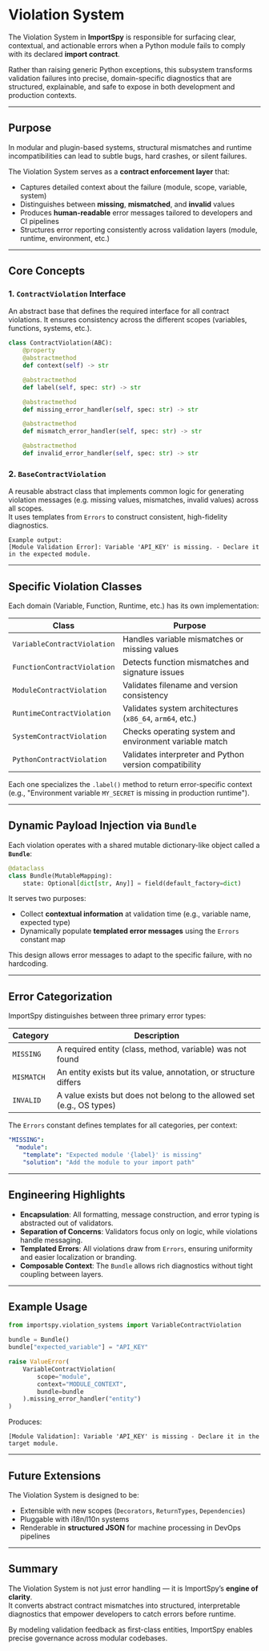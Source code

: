 # Violation System

The Violation System in **ImportSpy** is responsible for surfacing clear, contextual, and actionable errors when a Python module fails to comply with its declared **import contract**.

Rather than raising generic Python exceptions, this subsystem transforms validation failures into precise, domain-specific diagnostics that are structured, explainable, and safe to expose in both development and production contexts.

---

## Purpose

In modular and plugin-based systems, structural mismatches and runtime incompatibilities can lead to subtle bugs, hard crashes, or silent failures.

The Violation System serves as a **contract enforcement layer** that:

- Captures detailed context about the failure (module, scope, variable, system)
- Distinguishes between **missing**, **mismatched**, and **invalid** values
- Produces **human-readable** error messages tailored to developers and CI pipelines
- Structures error reporting consistently across validation layers (module, runtime, environment, etc.)

---

## Core Concepts

### 1. `ContractViolation` Interface

An abstract base that defines the required interface for all contract violations. It ensures consistency across the different scopes (variables, functions, systems, etc.).

```python
class ContractViolation(ABC):
    @property
    @abstractmethod
    def context(self) -> str

    @abstractmethod
    def label(self, spec: str) -> str

    @abstractmethod
    def missing_error_handler(self, spec: str) -> str

    @abstractmethod
    def mismatch_error_handler(self, spec: str) -> str

    @abstractmethod
    def invalid_error_handler(self, spec: str) -> str
```

### 2. `BaseContractViolation`

A reusable abstract class that implements common logic for generating violation messages (e.g. missing values, mismatches, invalid values) across all scopes.  
It uses templates from `Errors` to construct consistent, high-fidelity diagnostics.

```text
Example output:
[Module Validation Error]: Variable 'API_KEY' is missing. - Declare it in the expected module.
```

---

## Specific Violation Classes

Each domain (Variable, Function, Runtime, etc.) has its own implementation:

| Class                     | Purpose                                                  |
|--------------------------|----------------------------------------------------------|
| `VariableContractViolation` | Handles variable mismatches or missing values           |
| `FunctionContractViolation` | Detects function mismatches and signature issues        |
| `ModuleContractViolation`   | Validates filename and version consistency              |
| `RuntimeContractViolation`  | Validates system architectures (`x86_64`, `arm64`, etc.)|
| `SystemContractViolation`   | Checks operating system and environment variable match  |
| `PythonContractViolation`   | Validates interpreter and Python version compatibility  |

Each one specializes the `.label()` method to return error-specific context (e.g., "Environment variable `MY_SECRET` is missing in production runtime").

---

## Dynamic Payload Injection via `Bundle`

Each violation operates with a shared mutable dictionary-like object called a **`Bundle`**:

```python
@dataclass
class Bundle(MutableMapping):
    state: Optional[dict[str, Any]] = field(default_factory=dict)
```

It serves two purposes:

- Collect **contextual information** at validation time (e.g., variable name, expected type)
- Dynamically populate **templated error messages** using the `Errors` constant map

This design allows error messages to adapt to the specific failure, with no hardcoding.

---

## Error Categorization

ImportSpy distinguishes between three primary error types:

| Category     | Description                                                              |
|--------------|--------------------------------------------------------------------------|
| `MISSING`     | A required entity (class, method, variable) was not found               |
| `MISMATCH`    | An entity exists but its value, annotation, or structure differs        |
| `INVALID`     | A value exists but does not belong to the allowed set (e.g., OS types)  |

The `Errors` constant defines templates for all categories, per context:

```yaml
"MISSING":
  "module":
    "template": "Expected module '{label}' is missing"
    "solution": "Add the module to your import path"
```

---

## Engineering Highlights

- **Encapsulation**: All formatting, message construction, and error typing is abstracted out of validators.
- **Separation of Concerns**: Validators focus only on logic, while violations handle messaging.
- **Templated Errors**: All violations draw from `Errors`, ensuring uniformity and easier localization or branding.
- **Composable Context**: The `Bundle` allows rich diagnostics without tight coupling between layers.

---

## Example Usage

```python
from importspy.violation_systems import VariableContractViolation

bundle = Bundle()
bundle["expected_variable"] = "API_KEY"

raise ValueError(
    VariableContractViolation(
        scope="module",
        context="MODULE_CONTEXT",
        bundle=bundle
    ).missing_error_handler("entity")
)
```

Produces:

```text
[Module Validation]: Variable 'API_KEY' is missing - Declare it in the target module.
```

---

## Future Extensions

The Violation System is designed to be:

- Extensible with new scopes (`Decorators`, `ReturnTypes`, `Dependencies`)
- Pluggable with i18n/l10n systems
- Renderable in **structured JSON** for machine processing in DevOps pipelines

---

## Summary

The Violation System is not just error handling — it is ImportSpy’s **engine of clarity**.  
It converts abstract contract mismatches into structured, interpretable diagnostics that empower developers to catch errors before runtime.

By modeling validation feedback as first-class entities, ImportSpy enables precise governance across modular codebases.
